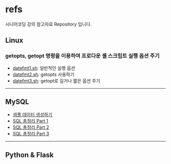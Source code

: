 # refs
시니어코딩 강의 참고자료 Repository 입니다.

## Linux

### getopts, getopt 명령을 이용하여 프로다운 셸 스크립트 실행 옵션 주기
* [datefmt1.sh](linux/datefmt1.sh): 일반적인 실행 옵션
* [datefmt2.sh](linux/datefmt2.sh): getopts 사용하기
* [datefmt3.sh](linux/datefmt3.sh): getopt로 길거나 짧은 옵션 주기

------------------------------------------------------------------

## MySQL
* [샘플 데이터 생성하기](mysql/MySQL_Make_SampleData)
* [SQL 총정리 Part 1](mysql/MySQL_총정리_1)
* [SQL 총정리 Part 2](mysql/MySQL_총정리_2)
* [SQL 총정리 Part 3](mysql/MySQL_총정리_3)

----------------------------------------------------------

## Python & Flask
